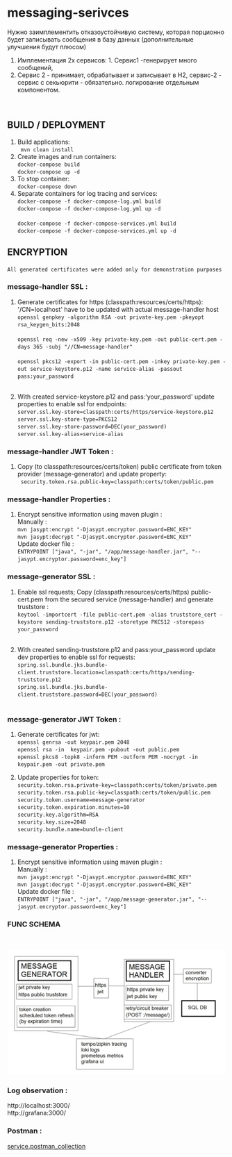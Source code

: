# messaging-serivces
Нужно заимплементить отказоустойчивую систему, которая порционно будет записывать сообщения в базу данных (дополнительные улучшения будут плюсом)
1. Имплементация 2х сервисов: 1. Сервис1 -генерирует много сообщений,  
2. Сервис 2 - принимает, обрабатывает и записывает в Н2, сервис-2 - сервис с секьюрити - обязательно. 
логирование отдельным компонентом.
<br/>



## BUILD / DEPLOYMENT
1. Build applications: <br/>
   `` mvn clean install`` <br/>
2. Create images and run containers: <br/>
   ``docker-compose build`` <br/>
   ``docker-compose up -d`` <br/>
3. To stop container: <br/>
   ``docker-compose down`` <br/>
4. Separate containers for log tracing and services: <br/>
   ``docker-compose -f docker-compose-log.yml build`` <br/>
   ``docker-compose -f docker-compose-log.yml up -d`` <br/>
   <br/>
   ``docker-compose -f docker-compose-services.yml build`` <br/>
   ``docker-compose -f docker-compose-services.yml up -d`` <br/>
## ENCRYPTION
``All generated certificates were added only for demonstration purposes``
### message-handler SSL :
1. Generate certificates for https (classpath:resources/certs/https): <br/>
   '/CN=localhost' have to be updated with actual message-handler host <br/>
  ``openssl genpkey -algorithm RSA -out private-key.pem -pkeyopt rsa_keygen_bits:2048`` <br/><br/>
  ``openssl req -new -x509 -key private-key.pem -out public-cert.pem -days 365 -subj "//CN=message-handler"``<br/><br/>
  ``openssl pkcs12 -export -in public-cert.pem -inkey private-key.pem -out service-keystore.p12 -name service-alias -passout pass:your_password`` <br/><br/>

2. With created service-keystore.p12 and pass:'your_password' update properties to enable ssl for endpoints:<br/>
  ``server.ssl.key-store=classpath:certs/https/service-keystore.p12`` <br/>
  ``server.ssl.key-store-type=PKCS12`` <br/>
  ``server.ssl.key-store-password=DEC(your_password)`` <br/>
  ``server.ssl.key-alias=service-alias`` <br/>

### message-handler JWT Token :
1. Copy (to classpath:resources/certs/token) public certificate from token provider (message-generator) and update property: <br/>
  `` security.token.rsa.public-key=classpath:certs/token/public.pem`` <br/>

### message-handler Properties :
1. Encrypt sensitive information using maven plugin : <br/>
   Manually : <br/>
   ``mvn jasypt:encrypt "-Djasypt.encryptor.password=ENC_KEY"`` <br/>
   ``mvn jasypt:decrypt "-Djasypt.encryptor.password=ENC_KEY"`` <br/>
   Update docker file : <br/>
   ``ENTRYPOINT ["java", "-jar", "/app/message-handler.jar", "--jasypt.encryptor.password=enc_key"]`` <br/>


### message-generator SSL :
1. Enable ssl requests; Copy (classpath:resources/certs/https) public-cert.pem from the secured service (message-handler) and 
generate truststore : <br/>
   ``keytool -importcert -file public-cert.pem -alias truststore_cert -keystore sending-truststore.p12 -storetype PKCS12 -storepass your_password`` <br/> <br/>

2. With created sending-truststore.p12 and pass:your_password update dev properties to enable ssl for requests: <br/>
   ``spring.ssl.bundle.jks.bundle-client.truststore.location=classpath:certs/https/sending-truststore.p12`` <br/>
   ``spring.ssl.bundle.jks.bundle-client.truststore.password=DEC(your_password)`` <br/><br/>
### message-generator JWT Token :
1. Generate certificates for jwt:<br/>
   ``openssl genrsa -out keypair.pem 2048`` <br/>
   ``openssl rsa -in  keypair.pem -pubout -out public.pem`` <br/>
   ``openssl pkcs8 -topk8 -inform PEM -outform PEM -nocrypt -in keypair.pem -out private.pem`` <br/>

2. Update properties for token: <br/>
   ``security.token.rsa.private-key=classpath:certs/token/private.pem`` <br/>
   ``security.token.rsa.public-key=classpath:certs/token/public.pem`` <br/>
   ``security.token.username=message-generator`` <br/>
   ``security.token.expiration.minutes=10`` <br/>
   ``security.key.algorithm=RSA`` <br/>
   ``security.key.size=2048`` <br/>
   ``security.bundle.name=bundle-client`` <br/>

### message-generator Properties :
1. Encrypt sensitive information using maven plugin : <br/>
   Manually : <br/>
   ``mvn jasypt:encrypt "-Djasypt.encryptor.password=ENC_KEY"`` <br/>
   ``mvn jasypt:decrypt "-Djasypt.encryptor.password=ENC_KEY"`` <br/>
   Update docker file : <br/>
   ``ENTRYPOINT ["java", "-jar", "/app/message-generator.jar", "--jasypt.encryptor.password=enc_key"]`` <br/>

### FUNC SCHEMA
<br/>
<p align="center">
  <img src="https://github.com/Balagurovskiy/services/blob/a57d403db840138c50b6e607f7e2b198f7cb086a/scheme.jpg" title="hover text">
</p>

### Log observation :
http://localhost:3000/ <br/>
http://grafana:3000/
### Postman :
[service.postman_collection](service.postman_collection)
